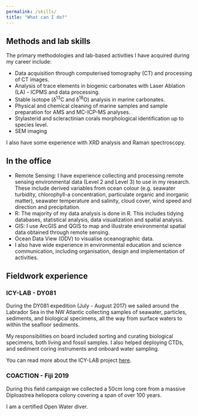 ```yaml
---
permalink: /skills/
title: "What can I do?"
---
```

## Methods and lab skills
The primary methodologies and lab-based activities I have acquired during my career include:
 - Data acquisition through computerised tomography (CT) and processing of CT images. 
 - Analysis of trace elements in biogenic carbonates with Laser Ablation (LA) - ICPMS and data processing. 
 - Stable isotope (ẟ<sup>13</sup>C and ẟ<sup>18</sup>O) analysis in marine carbonates.
 - Physical and chemical cleaning of marine samples and sample preparation for AMS and MC-ICP-MS analyses.
 - Stylasterid and scleractinian corals morphological identification up to species level.
 - SEM imaging

I also have some experience with XRD analysis and Raman spectroscopy. 

## In the office
- Remote Sensing: I have experience collecting and processing remote sensing environmental data (Level 2 and Level 3) to use in my research. These include derived variables from ocean colour (e.g. seawater turbidity, chlorophyll-a concentration, particulate organic and inorganic matter), seawater temperature and salinity, cloud cover, wind speed and direction and precipitation. 
- R: The majority of my data analysis is done in R. This includes tidying databases, statistical analysis, data visualization and spatial analysis. 
- GIS: I use ArcGIS and QGIS to map and illustrate environmental spatial data obtained through remote sensing. 
- Ocean Data View (ODV) to visualise oceanographic data. 
- I also have wide experience in environmental education and science communication, including organisation, design and implementation of activities. 

## Fieldwork experience
### ICY-LAB - DY081
During the DY081 expedition (July - August 2017) we sailed around the Labrador Sea in the NW Atlantic collecting samples of seawater, particles, sediments, and biological specimens, all the way from surface waters to within the seafloor sediments. 

My responsibilities on board included sorting and curating biological specimens, both living and fossil samples. I also helped deploying CTDs, and sediment coring instruments and onboard water sampling. 

You can read more about the ICY-LAB project [here](https://icylab.wordpress.com/). 

### COACTION - Fiji 2019
During this field campaign we collected a 50cm long core from a massive Diploastrea heliopora colony covering a span of over 100 years. 

I am a certified Open Water diver. 
